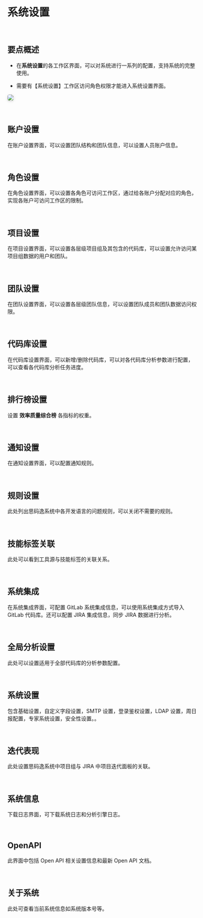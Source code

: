 # 系统设置

<br>

## 要点概述

- 在**系统设置**的各工作区界面，可以对系统进行一系列的配置，支持系统的完整使用。

- 需要有【系统设置】工作区访问角色权限才能进入系统设置界面。

<img style="border-radius: 0.3125em;
    box-shadow: 0 2px 4px 0 rgba(34,36,38,.12),0 2px 10px 0 rgba(34,36,38,.08);" src="https://release-notes.oss-cn-zhangjiakou.aliyuncs.com/img/Settings1.png" />

<br>

## 账户设置
在账户设置界面，可以设置团队结构和团队信息，可以设置人员账户信息。

<br>

## 角色设置
在角色设置界面，可以设置各角色可访问工作区，通过给各账户分配对应的角色，实现各账户可访问工作区的限制。

<br>

## 项目设置
在项目设置界面，可以设置各层级项目组及其包含的代码库，可以设置允许访问某项目组数据的用户和团队。

<br>

## 团队设置
在团队设置界面，可以设置各层级团队信息，可以设置团队成员和团队数据访问权限。

<br>

## 代码库设置
在代码库设置界面，可以新增/删除代码库，可以对各代码库分析参数进行配置，可以查看各代码库分析任务进度。

<br>

## 排行榜设置
设置 **效率质量综合榜** 各指标的权重。

<br>

## 通知设置
在通知设置界面，可以配置通知规则。

<br>

## 规则设置
此处列出思码逸系统中各开发语言的问题规则，可以关闭不需要的规则。

<br>

## 技能标签关联
此处可以看到工具源与技能标签的关联关系。

<br>

## 系统集成
在系统集成界面，可配置 GitLab 系统集成信息，可以使用系统集成方式导入 GitLab 代码库。还可以配置 JIRA 集成信息，同步 JIRA 数据进行分析。

<br>

## 全局分析设置
此处可以设置适用于全部代码库的分析参数配置。

<br>

## 系统设置
包含基础设置，自定义字段设置，SMTP 设置，登录鉴权设置，LDAP 设置，周日报配置，专家系统设置，安全性设置。。

<br>

## 迭代表现
此处设置思码逸系统中项目组与 JIRA 中项目迭代面板的关联。

<br>

## 系统信息
下载日志界面，可下载系统日志和分析引擎日志。

<br>

## OpenAPI
此界面中包括 Open API 相关设置信息和最新 Open API 文档。

<br>

## 关于系统
此处可查看当前系统信息如系统版本号等。